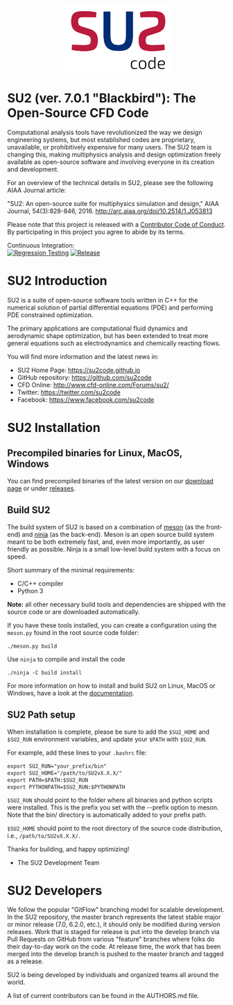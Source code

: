 <p align="center">
<img width="250" height="154" src="Common/doc/logoSU2small.png">
</p>


# SU2 (ver. 7.0.1 "Blackbird"): The Open-Source CFD Code

Computational analysis tools have revolutionized the way we design engineering systems, but most established codes are proprietary, unavailable, or prohibitively expensive for many users. The SU2 team is changing this, making multiphysics analysis and design optimization freely available as open-source software and involving everyone in its creation and development. 

For an overview of the technical details in SU2, please see the following AIAA Journal article:

"SU2: An open-source suite for multiphysics simulation and design," AIAA Journal, 54(3):828-846, 2016. http://arc.aiaa.org/doi/10.2514/1.J053813

Please note that this project is released with a [Contributor Code of Conduct](CODE_OF_CONDUCT.md). By participating in this project you agree to abide by its terms.

Continuous Integration:<br/>
[![Regression Testing](https://github.com/su2code/SU2/workflows/Regression%20Testing/badge.svg?branch=develop)](https://github.com/su2code/SU2/actions)
[![Release](https://github.com/su2code/SU2/workflows/Release%20Management/badge.svg?branch=develop)](https://github.com/su2code/SU2/actions)

# SU2 Introduction

SU2 is a suite of open-source software tools written in C++ for the numerical solution of partial differential equations (PDE) and performing PDE constrained optimization. 

The primary applications are computational fluid dynamics and aerodynamic shape optimization, but has been extended to treat more general equations such as electrodynamics and chemically reacting flows. 

You will find more information and the latest news in:
   - SU2 Home Page: https://su2code.github.io
   - GitHub repository: https://github.com/su2code
   - CFD Online: http://www.cfd-online.com/Forums/su2/
   - Twitter: https://twitter.com/su2code
   - Facebook: https://www.facebook.com/su2code


# SU2 Installation

## Precompiled binaries for Linux, MacOS, Windows

You can find precompiled binaries of the latest version on our [download page](https://su2code.github.io/download/) or under [releases](https://github.com/su2code/SU2/releases).

## Build SU2
The build system of SU2 is based on a combination of [meson](http://mesonbuild.com/) (as the front-end) and [ninja](https://ninja-build.org/) (as the back-end). Meson is an open source build system meant to be both extremely fast, and, even more importantly, as user friendly as possible. Ninja is a small low-level build system with a focus on speed. 

Short summary of the minimal requirements:

- C/C++ compiler
- Python 3

**Note:** all other necessary build tools and dependencies are shipped with the source code or are downloaded automatically.

If you have these tools installed, you can create a configuration using the `meson.py` found in the root source code folder:
```
./meson.py build
```
Use `ninja` to compile and install the code

```
./ninja -C build install
```

For more information on how to install and build SU2 on Linux, MacOS or Windows, have a look at the [documentation](https://su2code.github.io/docs_v7/).

##  SU2 Path setup

When installation is complete, please be sure to add the `$SU2_HOME` and `$SU2_RUN` environment variables, and update your `$PATH` with `$SU2_RUN`. 

For example, add these lines to your `.bashrc` file:
```
export SU2_RUN="your_prefix/bin"
export SU2_HOME="/path/to/SU2vX.X.X/"
export PATH=$PATH:$SU2_RUN
export PYTHONPATH=$SU2_RUN:$PYTHONPATH
```

`$SU2_RUN` should point to the folder where all binaries and python scripts were installed. This is the prefix you set with the --prefix option to meson. Note that the bin/ directory is automatically added to your prefix path.

`$SU2_HOME` should point to the root directory of the source code distribution, i.e., `/path/to/SU2vX.X.X/`.

Thanks for building, and happy optimizing!

- The SU2 Development Team


# SU2 Developers


We follow the popular "GitFlow" branching model for scalable development. In the SU2 repository, the master branch represents the latest stable major or minor release (7.0, 6.2.0, etc.), it should only be modified during version releases. Work that is staged for release is put into the develop branch via Pull Requests on GitHub from various "feature" branches where folks do their day-to-day work on the code. At release time, the work that has been merged into the develop branch is pushed to the master branch and tagged as a release.

SU2 is being developed by individuals and organized teams all around the world. 

A list of current contributors can be found in the AUTHORS.md file.
